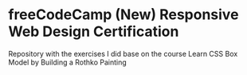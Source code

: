 <h1>freeCodeCamp (New) Responsive Web Design Certification</h1>
Repository with the exercises I did base on the course Learn CSS Box Model by Building a Rothko Painting